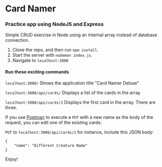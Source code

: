 # Card Namer

### Practice app using NodeJS and Express

Simple CRUD exercise in Node using an internal array instead of database connection.

1. Clone the repo, and then run `npm install`.
2. Start the server with `nodemon index.js`.
3. Navigate to `localhost:3000`

#### Run these exciting commands

`localhost:3000/`
Shows the application title "Card Namer Deluxe"

`localhost:3000/api/cards/`
Displays a list of the cards in the array

`localhost:3000/api/cards/1`
Displays the first card in the array.  There are three.

If you use [Postman](https://www.getpostman.com/) to execute a `PUT` with a new name as the body of the request, you can edit one of the existing cards:

`PUT` to `localhost:3000/api/cards/1` for instance, include this JSON body:
```
{
    "name": "Different Creature Name"
}
```

Enjoy!